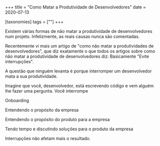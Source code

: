 +++
title = "Como Matar a Produtividade de Desenvolvedores"
date = 2020-07-13

[taxonomies]
tags = [""]
+++

Existem várias formas de não matar a produtividade de desenvolvedores num
projeto. Infelizmente, as reais causas nunca são comentadas.

<!-- more -->

Recentemente vi mais um artigo de "como não matar a produtividades de
desenvolvedores", que diz exatamente o que todos os artigos sobre como não
matar a produtividade de desenvolvedores diz: Basicamente "Evite
interrupções".

A questão que ninguém levanta é porque interromper um desenvolvedor mata a sua
produtividade. 

Imagine que você, desenvolvedor, está escrevendo código e vem alguém lhe fazer
uma pergunta. Você interrompe

Onboarding

Entendendo o propósito da empresa

Entendendo o propósito do produto para a empresa

Tendo tempo e discutindo soluções para o produto da empresa

Interrupções não afetam mais o resultado.


<!-- 
vim:spelllang=pt:
-->
